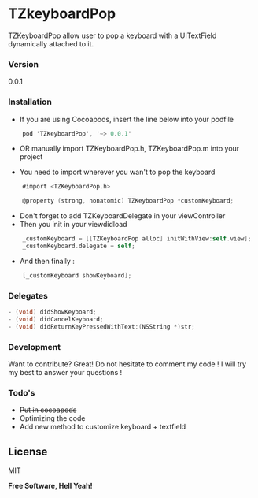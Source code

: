 # TZkeyboardPop

TZKeyboardPop allow user to pop a keyboard with a UITextField dynamically attached to it.

### Version
0.0.1

### Installation

- If you are using Cocoapods, insert the line below into your podfile

```objectivec
    pod 'TZKeyboardPop', '~> 0.0.1'
```
- OR manually import TZKeyboardPop.h, TZKeyboardPop.m into your project

- You need to import wherever you wan't to pop the keyboard

```objectivec
    #import <TZKeyboardPop.h>
```

```objectivec
    @property (strong, nonatomic) TZKeyboardPop *customKeyboard;
```
- Don't forget to add TZKeyboardDelegate in your viewController
- Then you init in your viewdidload
```objective-c
    _customKeyboard = [[TZKeyboardPop alloc] initWithView:self.view];
    _customKeyboard.delegate = self;
```
- And then finally :
```objective-c
    [_customKeyboard showKeyboard];
```

### Delegates
```objective-c
- (void) didShowKeyboard;
- (void) didCancelKeyboard;
- (void) didReturnKeyPressedWithText:(NSString *)str;
```

### Development

Want to contribute? Great! Do not hesitate to comment my code ! I will try my best to answer your questions !


### Todo's

 - ~~Put in cocoapods~~
 - Optimizing the code
 - Add new method to customize keyboard + textfield

License
----
MIT


**Free Software, Hell Yeah!**